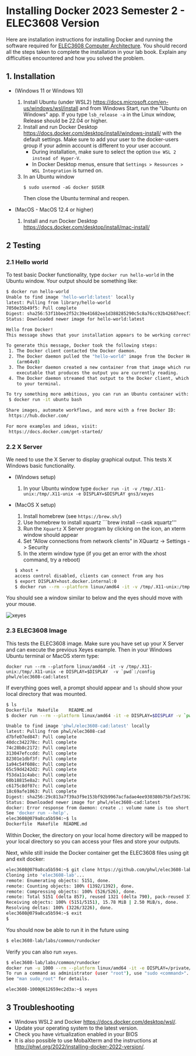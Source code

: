 # Installing Docker 2023 Semester 2 - ELEC3608 Version
Here are installation instructions for installing Docker and running the software required for 
[ELEC3608 Computer Architecture](https://cusp.sydney.edu.au/students/view-unit-page/alpha/ELEC3608).
You should record all the steps taken to complete the installation in your lab book. Explain any difficulties encountered and how you solved the problem.

## 1. Installation
 * (Windows 11 or Windows 10)
   1. Install Ubuntu (under WSL2) <https://docs.microsoft.com/en-us/windows/wsl/install> and from Windows Start, run the "Ubuntu on Windows" app. If you type     ```lsb_release -a``` in the Linux window, Release should be 22.04 or higher. 
   1. Install and run Docker Desktop <https://docs.docker.com/desktop/install/windows-install/> with the default settings. Make sure to add your user to the docker-users group if your admin account is different to your user account.
      * During installation, make sure to select the option `Use WSL 2 instead of Hyper-V`.
      * In Docker Desktop menus, ensure that `Settings > Resources > WSL Integration` is turned on.
   1. In an Ubuntu window
       ```
       $ sudo usermod -aG docker $USER
       ```
       Then close the Ubuntu terminal and reopen.

 * (MacOS - MacOS 12.4 or higher)
   1. Install and run Docker Desktop <https://docs.docker.com/desktop/install/mac-install/> 

## 2 Testing
### 2.1 Hello world
To test basic Docker functionality, type ```docker run hello-world``` in the Ubuntu window. Your output should be something like:

```bash
$ docker run hello-world
Unable to find image 'hello-world:latest' locally
latest: Pulling from library/hello-world
7050e35b49f5: Pull complete 
Digest: sha256:53f1bbee2f52c39e41682ee1d388285290c5c8a76cc92b42687eecf38e0af3f0
Status: Downloaded newer image for hello-world:latest

Hello from Docker!
This message shows that your installation appears to be working correctly.

To generate this message, Docker took the following steps:
 1. The Docker client contacted the Docker daemon.
 2. The Docker daemon pulled the "hello-world" image from the Docker Hub.
    (arm64v8)
 3. The Docker daemon created a new container from that image which runs the
    executable that produces the output you are currently reading.
 4. The Docker daemon streamed that output to the Docker client, which sent it
    to your terminal.

To try something more ambitious, you can run an Ubuntu container with:
 $ docker run -it ubuntu bash

Share images, automate workflows, and more with a free Docker ID:
 https://hub.docker.com/

For more examples and ideas, visit:
 https://docs.docker.com/get-started/
```

### 2.2 X Server
We need to use the X Server to display graphical output. This
tests X Windows basic functionality.

 * (Windows setup) 
    1.  In your Ubuntu window type ```docker run -it -v /tmp/.X11-unix:/tmp/.X11-unix -e DISPLAY=$DISPLAY gns3/xeyes```

 * (MacOS X setup)
    1. Install homebrew (see ```https://brew.sh/```) 
    1. Use homebrew to install xquartz ```brew install --cask xquartz'''
    1. Run the ```Xquartz``` X Server program by clicking on the icon, an xterm window should appear
    1. Set “Allow connections from network clients” in XQuartz -> Settings -> Security
    1. In the xterm window type (if you get an error with the xhost command, try a reboot)
    ``` bash
    $ xhost +
    access control disabled, clients can connect from any hos
    $ export DISPLAY=host.docker.internal:0
    $ docker run --rm --platform linux/amd64 -it -v /tmp/.X11-unix:/tmp/.X11-unix -e DISPLAY=$DISPLAY gns3/xeyes
    ```

You should see a window similar to below and the eyes should move with your mouse.

![xeyes](http://phwl.org/assets/images/2022/02/docker-xeyes.png "xeyes")

### 2.3 ELEC3608 Image
This tests the ELEC3608 image.
Make sure you have set up your X Server and can execute the
previous Xeyes example. Then in your Windows Ubuntu terminal or MacOS xterm type:

 ```docker run --rm --platform linux/amd64 -it -v /tmp/.X11-unix:/tmp/.X11-unix -e DISPLAY=$DISPLAY  -v `pwd`:/config phwl/elec3608-cad:latest```

If everything goes well, a prompt should appear and ```ls``` should show your local directory that was mounted.

```bash
$ ls
Dockerfile	Makefile	README.md
$ docker run --rm --platform linux/amd64 -it -e DISPLAY=$DISPLAY -v `pwd`:/config -v /tmp/.X11-unix:/tmp/.X11-unix phwl/elec3608-cad:latest

Unable to find image 'phwl/elec3608-cad:latest' locally
latest: Pulling from phwl/elec3608-cad
d7bfe07ed847: Pull complete
40dcc342278c: Pull complete
74c28b8c2172: Pull complete
313047efccdd: Pull complete
82301e1dbf3f: Pull complete
1a94c54f608c: Pull complete
65c59d4242d2: Pull complete
f53da11c4abc: Pull complete
60b18815e8a2: Pull complete
c6175c8df07c: Pull complete
18c69afe1063: Pull complete
Digest: sha256:29c813a7f39a3f9e153bf92b9967acfadae4ee930380b75bf2e573620c9b2f00
Status: Downloaded newer image for phwl/elec3608-cad:latest
docker: Error response from daemon: create .: volume name is too short, names should be at least two alphanumeric characters.
See 'docker run --help'.
elec3608@079a8ca5b594:~$ ls
Dockerfile  Makefile  README.md
 ```
Within Docker, the directory on your local home directory will be mapped 
to your local directory so you can access your files and store your outputs. 

Next, while still inside the Docker container get the ELEC3608 files using git
and exit docker:
```bash
elec3608@079a8ca5b594:~$ git clone https://github.com/phwl/elec3608-lab.git
Cloning into 'elec3608-lab'...
remote: Enumerating objects: 5151, done.
remote: Counting objects: 100% (1392/1392), done.
remote: Compressing objects: 100% (526/526), done.
remote: Total 5151 (delta 857), reused 1321 (delta 790), pack-reused 3759
Receiving objects: 100% (5151/5151), 15.78 MiB | 2.50 MiB/s, done.
Resolving deltas: 100% (3226/3226), done.
elec3608@079a8ca5b594:~$ exit
$ 
```

You should now be able to run it in the future using
```bash
$ elec3608-lab/labs/common/rundocker 
```

Verify you can also run ```xeyes```.
```bash
$ elec3608-lab/labs/common/rundocker
docker run -u 1000 --rm --platform linux/amd64 -it -e DISPLAY=/private/tmp/com.apple.launchd.RdgqlIGLhx/org.xquartz:0 -v /tmp/.X11-unix:/tmp/.X11-unix -v /tmp:/config phwl/elec3608-cad:latest
To run a command as administrator (user "root"), use "sudo <command>".
See "man sudo_root" for details.

elec3608-1000@612659ec2d3a:~$ xeyes
```

## 3 Troubleshooting
 * Windows WSL2 and Docker <https://docs.docker.com/desktop/wsl/>.
 * Update your operating system to the latest version. 
 * Check you have virtualization enabled in your BIOS
 * It is also possible to use MobaXterm and the instructions at <http://phwl.org/2022/installing-docker-2022-version/>.

